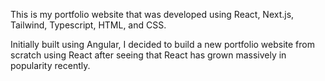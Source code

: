 This is my portfolio website that was developed using React, Next.js, Tailwind, Typescript, HTML, and CSS.

Initially built using Angular, I decided to build a new portfolio website from scratch using React after seeing that React has grown massively in popularity recently.
